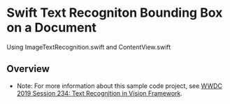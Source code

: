 # Swift Text Recogniton Bounding Box on a Document

Using ImageTextRecognition.swift and ContentView.swift

## Overview

- Note: For more information about this sample code project, see [WWDC 2019 Session 234: Text Recognition in Vision Framework](https://developer.apple.com/videos/play/wwdc19/234/).
